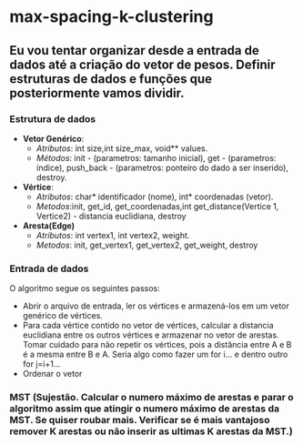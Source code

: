 # max-spacing-k-clustering

## Eu vou tentar organizar desde a entrada de dados até a criação do vetor de pesos. Definir estruturas de dados e funções que posteriormente vamos dividir.
### Estrutura de dados
- **Vetor Genérico**:
  - *Atributos*: int size,int size_max, void** values.
  - *Métodos*: init - (parametros: tamanho inicial), get - (parametros: índice), push_back - (parametros: ponteiro do dado a ser inserido), destroy.
- **Vértice**:
  - *Atributos*: char* identificador (nome), int* coordenadas (vetor).
  - *Metodos*:init, get_id, get_coordenadas,int get_distance(Vertice 1, Vertice2) - distancia euclidiana, destroy
- **Aresta(Edge)**
  - *Atributos*: int vertex1, int vertex2, weight.
  - *Metodos*: init, get_vertex1, get_vertex2, get_weight, destroy

### Entrada de dados
O algoritmo segue os seguintes passos:
- Abrir o arquivo de entrada, ler os vértices e armazená-los em um vetor genérico de vértices.
- Para cada vértice contido no vetor de vértices, calcular a distancia euclidiana entre os outros vértices e armazenar no vetor de arestas. Tomar cuidado para não repetir os vértices, pois a distância entre A e B é a mesma entre B e A. Seria algo como fazer um for i... e dentro outro for j=i+1...
- Ordenar o vetor

### MST (Sujestão. Calcular o numero máximo de arestas e parar o algoritmo assim que atingir o numero máximo de arestas da MST. Se quiser roubar mais. Verificar se é mais vantajoso remover K arestas ou não inserir as ultimas K arestas da MST.)
